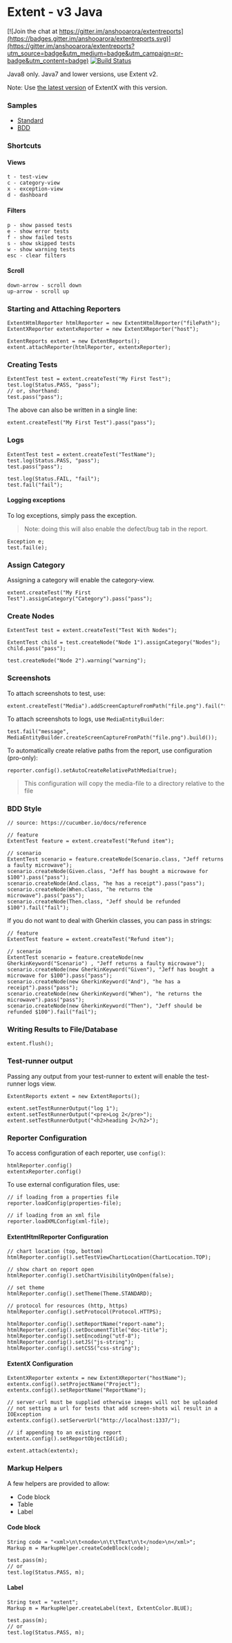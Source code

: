 # Extent - v3 Java

[![Join the chat at https://gitter.im/anshooarora/extentreports](https://badges.gitter.im/anshooarora/extentreports.svg)](https://gitter.im/anshooarora/extentreports?utm_source=badge&utm_medium=badge&utm_campaign=pr-badge&utm_content=badge)
[![Build Status](https://travis-ci.org/anshooarora/extentreports-java.svg)](https://travis-ci.org/anshooarora/extentreports-java)

Java8 only. Java7 and lower versions, use Extent v2. 

Note: Use [the latest version](https://github.com/anshooarora/extentx) of ExtentX with this version.

### Samples

 * <a href='http://extentreports.com/os/3/extent.html'>Standard</a>
 * <a href='http://extentreports.com/os/3/bdd.html'>BDD</a>

### Shortcuts

#### Views

```
t - test-view
c - category-view
x - exception-view
d - dashboard
```

#### Filters

```
p - show passed tests
e - show error tests
f - show failed tests
s - show skipped tests
w - show warning tests
esc - clear filters
```

#### Scroll

```
down-arrow - scroll down
up-arrow - scroll up
```

### Starting and Attaching Reporters

```
ExtentHtmlReporter htmlReporter = new ExtentHtmlReporter("filePath");
ExtentXReporter extentxReporter = new ExtentXReporter("host");

ExtentReports extent = new ExtentReports();
extent.attachReporter(htmlReporter, extentxReporter);
```

### Creating Tests

```
ExtentTest test = extent.createTest("My First Test");
test.log(Status.PASS, "pass");
// or, shorthand:
test.pass("pass");
```

The above can also be written in a single line:

```
extent.createTest("My First Test").pass("pass");
```

### Logs

```
ExtentTest test = extent.createTest("TestName");
test.log(Status.PASS, "pass");
test.pass("pass");

test.log(Status.FAIL, "fail");
test.fail("fail");
```

#### Logging exceptions

To log exceptions, simply pass the exception.

> Note: doing this will also enable the defect/bug tab in the report.

```
Exception e;
test.fail(e);
```

### Assign Category

Assigning a category will enable the category-view.

```
extent.createTest("My First Test").assignCategory("Category").pass("pass");
```

### Create Nodes

```
ExtentTest test = extent.createTest("Test With Nodes");

ExtentTest child = test.createNode("Node 1").assignCategory("Nodes");
child.pass("pass");

test.createNode("Node 2").warning("warning");
```

### Screenshots

To attach screenshots to test, use:

```
extent.createTest("Media").addScreenCaptureFromPath("file.png").fail("fail");
```

To attach screenshots to logs, use `MediaEntityBuilder`:

```
test.fail("message", MediaEntityBuilder.createScreenCaptureFromPath("file.png").build());
```

To automatically create relative paths from the report, use configuration (pro-only):

```
reporter.config().setAutoCreateRelativePathMedia(true);
```

> This configuration will copy the media-file to a directory relative to the file

### BDD Style

```
// source: https://cucumber.io/docs/reference

// feature
ExtentTest feature = extent.createTest("Refund item");

// scenario
ExtentTest scenario = feature.createNode(Scenario.class, "Jeff returns a faulty microwave");
scenario.createNode(Given.class, "Jeff has bought a microwave for $100").pass("pass");
scenario.createNode(And.class, "he has a receipt").pass("pass");
scenario.createNode(When.class, "he returns the microwave").pass("pass");
scenario.createNode(Then.class, "Jeff should be refunded $100").fail("fail");
```

If you do not want to deal with Gherkin classes, you can pass in strings:

```
// feature
ExtentTest feature = extent.createTest("Refund item");

// scenario
ExtentTest scenario = feature.createNode(new GherkinKeyword("Scenario") , "Jeff returns a faulty microwave");
scenario.createNode(new GherkinKeyword("Given"), "Jeff has bought a microwave for $100").pass("pass");
scenario.createNode(new GherkinKeyword("And"), "he has a receipt").pass("pass");
scenario.createNode(new GherkinKeyword("When"), "he returns the microwave").pass("pass");
scenario.createNode(new GherkinKeyword("Then"), "Jeff should be refunded $100").fail("fail");
```

### Writing Results to File/Database

```
extent.flush();
```

### Test-runner output

Passing any output from your test-runner to extent will enable the test-runner logs view.

```
ExtentReports extent = new ExtentReports();

extent.setTestRunnerOutput("log 1");
extent.setTestRunnerOutput("<pre>Log 2</pre>");
extent.setTestRunnerOutput("<h2>heading 2</h2>");
```

### Reporter Configuration

To access configuration of each reporter, use `config()`:

```
htmlReporter.config()
extentxReporter.config()
```

To use external configuration files, use:

```
// if loading from a properties file
reporter.loadConfig(properties-file);

// if loading from an xml file
reporter.loadXMLConfig(xml-file);
```

#### ExtentHtmlReporter Configuration

```
// chart location (top, bottom)
htmlReporter.config().setTestViewChartLocation(ChartLocation.TOP);

// show chart on report open
htmlReporter.config().setChartVisibilityOnOpen(false);

// set theme
htmlReporter.config().setTheme(Theme.STANDARD);

// protocol for resources (http, https)
htmlReporter.config().setProtocol(Protocol.HTTPS);

htmlReporter.config().setReportName("report-name");
htmlReporter.config().setDocumentTitle("doc-title");
htmlReporter.config().setEncoding("utf-8");
htmlReporter.config().setJS("js-string");
htmlReporter.config().setCSS("css-string");
```

#### ExtentX Configuration

```
ExtentXReporter extentx = new ExtentXReporter("hostName");
extentx.config().setProjectName("Project");
extentx.config().setReportName("ReportName");

// server-url must be supplied otherwise images will not be uploaded
// not setting a url for tests that add screen-shots wil result in a IOException
extentx.config().setServerUrl("http://localhost:1337/");

// if appending to an existing report
extentx.config().setReportObjectId(id);

extent.attach(extentx);
```

### Markup Helpers

A few helpers are provided to allow:

 * Code block
 * Table
 * Label

#### Code block

```
String code = "<xml>\n\t<node>\n\t\tText\n\t</node>\n</xml>";
Markup m = MarkupHelper.createCodeBlock(code);

test.pass(m);
// or
test.log(Status.PASS, m);
```

#### Label

```
String text = "extent";
Markup m = MarkupHelper.createLabel(text, ExtentColor.BLUE);

test.pass(m);
// or
test.log(Status.PASS, m);
```

